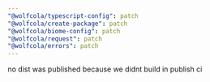 ```yaml
---
"@wolfcola/typescript-config": patch
"@wolfcola/create-package": patch
"@wolfcola/biome-config": patch
"@wolfcola/request": patch
"@wolfcola/errors": patch
---
```


no dist was published because we didnt build in publish ci

